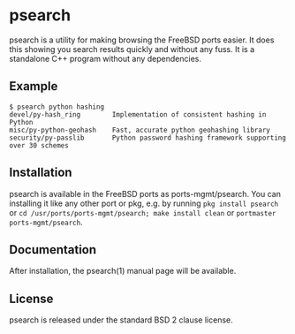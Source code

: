 # psearch
psearch is a utility for making browsing the FreeBSD ports easier.
It does this showing you search results quickly and without any fuss.
It is a standalone C++ program without any dependencies.

## Example
    $ psearch python hashing
    devel/py-hash_ring        Implementation of consistent hashing in Python
    misc/py-python-geohash    Fast, accurate python geohashing library
    security/py-passlib       Python password hashing framework supporting over 30 schemes

## Installation
psearch is available in the FreeBSD ports as ports-mgmt/psearch. You can
installing it like any other port or pkg, e.g. by running
`pkg install psearch` or
`cd /usr/ports/ports-mgmt/psearch; make install clean` or
`portmaster ports-mgmt/psearch`.

## Documentation
After installation, the psearch(1) manual page will be available.

## License
psearch is released under the standard BSD 2 clause license.
